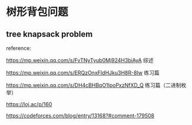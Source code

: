 # 树形背包问题
## tree knapsack problem

reference:

https://mp.weixin.qq.com/s/FvTNyTyub0Mj924H3biAyA 综述

https://mp.weixin.qq.com/s/ERQzOnxFIdHJku3H8R-8Iw 练习篇

https://mp.weixin.qq.com/s/DH4cBHBqO1lpoPxzNfXD_Q 练习篇（二进制枚举）

https://loj.ac/p/160

https://codeforces.com/blog/entry/13168?#comment-179508

